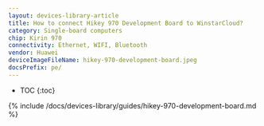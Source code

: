 ```yaml
---
layout: devices-library-article
title: How to connect Hikey 970 Development Board to WinstarCloud?
category: Single-board computers
chip: Kirin 970
connectivity: Ethernet, WIFI, Bluetooth
vendor: Huawei
deviceImageFileName: hikey-970-development-board.jpeg
docsPrefix: pe/
---
```



* TOC
{:toc}

{% include /docs/devices-library/guides/hikey-970-development-board.md %}